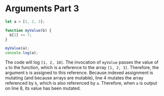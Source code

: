 # Arguments Part 3

```js
let a = [1, 2, 3];

function myValue(b) {
  b[2] += 7;
}

myValue(a);
console.log(a);
```

The code will log `[1, 2, 10]`. The invocation of `myValue` passes the value of `a` to the function, which is a reference to the array `[1, 2, 3]`. Therefore, the argument `b` is assigned to this reference. Because indexed assignment is mutating (and because arrays are mutable), line 4 mutates the array referenced by `b`, which is also referenced by `a`. Therefore, when `a` is output on line 8, its value has been mutated.
